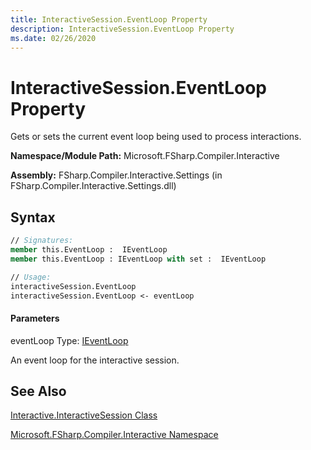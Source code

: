 ```yaml
---
title: InteractiveSession.EventLoop Property
description: InteractiveSession.EventLoop Property
ms.date: 02/26/2020
---
```


# InteractiveSession.EventLoop Property

Gets or sets the current event loop being used to process interactions.

**Namespace/Module Path:** Microsoft.FSharp.Compiler.Interactive

**Assembly:** FSharp.Compiler.Interactive.Settings (in FSharp.Compiler.Interactive.Settings.dll)

## Syntax

```fsharp
// Signatures:
member this.EventLoop :  IEventLoop
member this.EventLoop : IEventLoop with set :  IEventLoop

// Usage:
interactiveSession.EventLoop
interactiveSession.EventLoop <- eventLoop
```

#### Parameters
eventLoop
Type: [IEventLoop](https://msdn.microsoft.com/library/8d33b06b-8d6e-44d2-9de5-f3c5d54b9f0e)

An event loop for the interactive session.

## See Also
[Interactive.InteractiveSession Class](Interactive.InteractiveSession-Class.md)

[Microsoft.FSharp.Compiler.Interactive Namespace](index.md)
